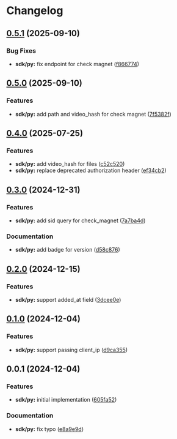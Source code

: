 # Changelog

## [0.5.1](https://github.com/MunifTanjim/stremthru/compare/sdk-py-0.5.0...sdk-py-0.5.1) (2025-09-10)


### Bug Fixes

* **sdk/py:** fix endpoint for check magnet ([f866774](https://github.com/MunifTanjim/stremthru/commit/f86677491d341751a2c46982fe55ad5095e466e0))

## [0.5.0](https://github.com/MunifTanjim/stremthru/compare/sdk-py-0.4.0...sdk-py-0.5.0) (2025-09-10)


### Features

* **sdk/py:** add path and video_hash for check magnet ([7f5382f](https://github.com/MunifTanjim/stremthru/commit/7f5382f22a6ec8f8e17a7fd9d1df94b311dc4ea2))

## [0.4.0](https://github.com/MunifTanjim/stremthru/compare/sdk-py-0.3.0...sdk-py-0.4.0) (2025-07-25)


### Features

* **sdk/py:** add video_hash for files ([c52c520](https://github.com/MunifTanjim/stremthru/commit/c52c5201e2460aa899b9fa92ade89b95814ae914))
* **sdk/py:** replace deprecated authorization header ([ef34cb2](https://github.com/MunifTanjim/stremthru/commit/ef34cb2ef884d462c2999e5d60c7a11e56ae552d))

## [0.3.0](https://github.com/MunifTanjim/stremthru/compare/sdk-py-0.2.0...sdk-py-0.3.0) (2024-12-31)


### Features

* **sdk/py:** add sid query for check_magnet ([7a7ba4d](https://github.com/MunifTanjim/stremthru/commit/7a7ba4d43e441494d89b04e54fcabe1ee791444b))


### Documentation

* **sdk/py:** add badge for version ([d58c876](https://github.com/MunifTanjim/stremthru/commit/d58c87602ff3374334d5060bd8b20987f2782d24))

## [0.2.0](https://github.com/MunifTanjim/stremthru/compare/sdk-py-0.1.0...sdk-py-0.2.0) (2024-12-15)


### Features

* **sdk/py:** support added_at field ([3dcee0e](https://github.com/MunifTanjim/stremthru/commit/3dcee0eead3ce435a1e1a8a4f8dfcad954e861eb))

## [0.1.0](https://github.com/MunifTanjim/stremthru/compare/sdk-py-0.0.1...sdk-py-0.1.0) (2024-12-04)


### Features

* **sdk/py:** support passing client_ip ([d9ca355](https://github.com/MunifTanjim/stremthru/commit/d9ca355688d462c78d3a255c521d16bf481299e0))

## 0.0.1 (2024-12-04)


### Features

* **sdk/py:** initial implementation ([605fa52](https://github.com/MunifTanjim/stremthru/commit/605fa5282dc3f9d555e9a4748977dade05c0fb11))


### Documentation

* **sdk/py:** fix typo ([e8a9e9d](https://github.com/MunifTanjim/stremthru/commit/e8a9e9dfe312bc650ecdd4b10e4598956c4b0a99))
